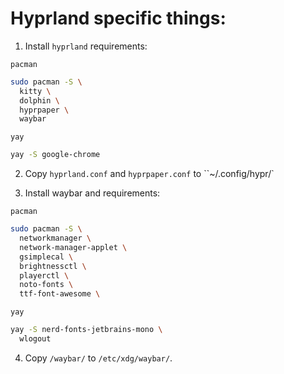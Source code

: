 # Hyprland specific things:

1. Install `hyprland` requirements:

`pacman`

```bash
sudo pacman -S \ 
  kitty \
  dolphin \
  hyprpaper \
  waybar
```

`yay`

```bash
yay -S google-chrome
```

2. Copy `hyprland.conf` and `hyprpaper.conf` to ``~/.config/hypr/`

3. Install waybar and requirements:

`pacman`

```bash
sudo pacman -S \
  networkmanager \
  network-manager-applet \
  gsimplecal \
  brightnessctl \
  playerctl \
  noto-fonts \
  ttf-font-awesome \
```

`yay`

```bash
yay -S nerd-fonts-jetbrains-mono \
  wlogout
```

4. Copy `/waybar/` to `/etc/xdg/waybar/`.

